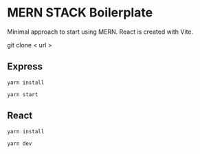 # MERN STACK Boilerplate

Minimal approach to start using MERN.
React is created with Vite.

git clone < url >

## Express

```
yarn install
```
```
yarn start
```

## React

```
yarn install
```
```
yarn dev
```
